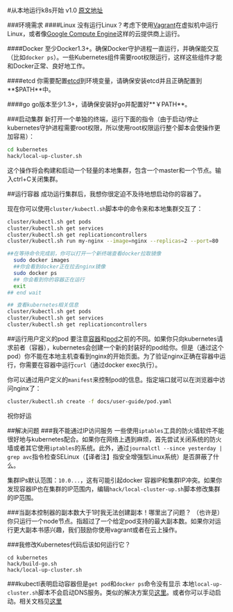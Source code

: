#从本地运行k8s开始 v1.0
[原文地址](http://kubernetes.io/v1.0/docs/getting-started-guides/locally.html)

###环境需求
####Linux
没有运行Linux？考虑下使用[Vagrant](http://kubernetes.io/v1.0/docs/getting-started-guides/vagrant.html)在虚拟机中运行Linux，或者像[Google Compute Engine](http://kubernetes.io/v1.0/docs/getting-started-guides/gce.html)这样的云提供商上运行。

####Docker
至少Docker1.3+。确保Docker守护进程一直运行，并确保能交互（比如`docker ps`）。一些Kubernetes组件需要root权限运行，这样这些组件才能和Docker正常、良好地工作。

####etcd
你需要配置[etcd](https://github.com/coreos/etcd/releases)到环境变量，请确保安装etcd并且正确配置到**$PATH**中。

####go
go版本至少1.3+，请确保安装好go并配置好**￥PATH**。

###启动集群
新打开一个单独的终端，运行下面的指令（由于启动/停止kubernetes守护进程需要root权限，所以使用root权限运行整个脚本会使操作更加容易）：
```sh
cd kubernetes
hack/local-up-cluster.sh
```
这个操作将会构建和启动一个轻量的本地集群，包含一个master和一个节点。输入ctrl+C关闭集群。

##运行容器
成功运行集群后，我想你很定迫不及待地想启动你的容器了。

现在你可以使用`cluster/kubectl.sh`脚本中的命令来和本地集群交互了：
```sh
cluster/kubectl.sh get pods
cluster/kubectl.sh get services
cluster/kubectl.sh get replicationcontrollers
cluster/kubectl.sh run my-nginx --image=nginx --replicas=2 --port=80

##在等待命令完成前，你可以打开一个新终端查看docker拉取镜像
  sudo docker images
  ##你会看到docker正在拉去nginx镜像
  sudo docker ps
  ## 你会看到你的容器正在运行
  exit
## end wait

## 查看kubernetes相关信息
cluster/kubectl.sh get pods
cluster/kubectl.sh get services
cluster/kubectl.sh get replicationcontrollers
```

##运行用户定义的pod
要注意[容器](http://kubernetes.io/v1.0/docs/user-guide/containers.html)和[pod](http://kubernetes.io/v1.0/docs/user-guide/pods.html)之前的不同。如果你只向kubernetes请求前者（容器），kubernetes会创建一个新的封装好的pod给你。但是（通过这个pod）你不能在本地主机查看到nginx的开始页面。为了验证nginx正确在容器中运行，你需要在容器中运行`curl`（通过docker exec执行）。

你可以通过用户定义的`manifest`来控制pod的信息。指定端口就可以在浏览器中访问nginx了：
```sh
cluster/kubectl.sh create -f docs/user-guide/pod.yaml
```

祝你好运

##解决问题
###我不能通过IP访问服务
一些使用`iptables`工具的防火墙软件不能很好地与kubernetes配合。如果你在网络上遇到麻烦，首先尝试关闭系统的防火墙或者其它使用`iptables`的系统。此外，通过`journalctl --since yesterday | grep avc`指令检查SELinux（【译者注】指安全增强型Linux系统）是否屏蔽了什么。

集群IPs默认范围：`10.0...`，这有可能引起docker 容器IP和集群IP冲突。如果你发现容器IP也在集群的IP范围内，编辑`hack/local-cluster-up.sh`脚本修改集群的IP范围。

###当副本控制器的副本数大于1时我无法创建副本！哪里出了问题？
（也许是）你只运行一个node节点。指超过了一个给定pod支持的最大副本数。如果你对运行更大副本书感兴趣，我们鼓励你使用vagrant或者在云上操作。

###我修改Kubernetes代码后该如何运行它？
```language
cd kubernetes
hack/build-go.sh
hack/local-up-cluster.sh
```

###kubectl表明启动容器但是`get pod`和`docker ps`命令没有显示
本地`local-up-cluster.sh`脚本不会启动DNS服务。类似的解决方案见[这里](https://github.com/GoogleCloudPlatform/kubernetes/issues/6667)。或者你可以手动启动。相关文档见[这里](https://releases.k8s.io/v1.0.6/cluster/addons/dns#how-do-i-configure-it)






